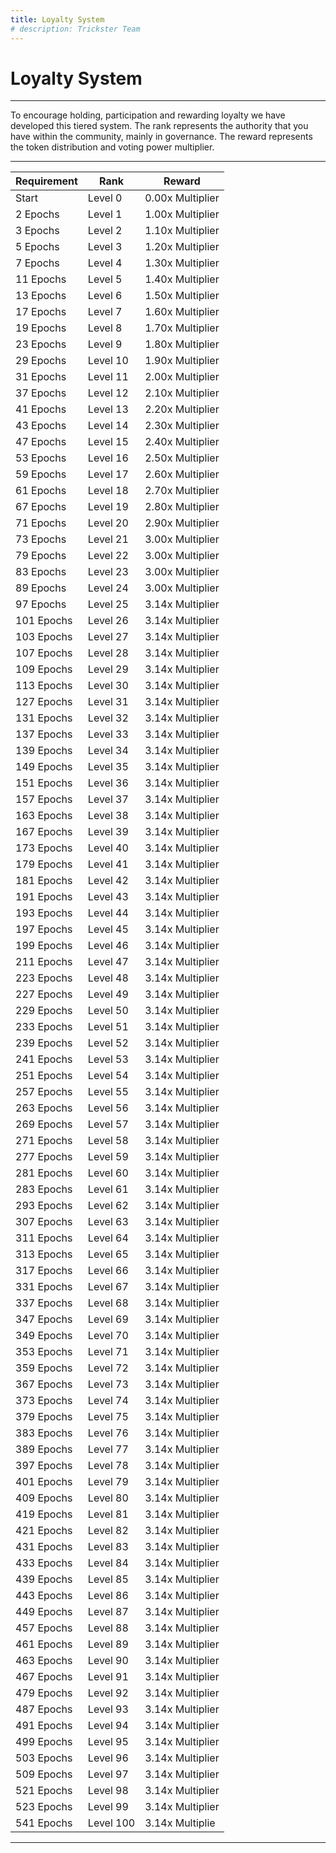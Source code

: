 ```yaml
---
title: Loyalty System
# description: Trickster Team
---
```


# Loyalty System

---

To encourage holding, participation and rewarding loyalty we have developed this tiered system. The rank represents the authority that you have within the community, mainly in governance. The reward represents the token distribution and voting power multiplier.

---

| Requirement | Rank | Reward |
| ----------- | ----------- | ----------- |
| Start | Level 0 | 0.00x Multiplier |
| 2 Epochs | Level 1 | 1.00x Multiplier |
| 3 Epochs | Level 2 | 1.10x Multiplier |
| 5 Epochs | Level 3 | 1.20x Multiplier |
| 7 Epochs | Level 4 | 1.30x Multiplier |
| 11 Epochs | Level 5 | 1.40x Multiplier |
| 13 Epochs | Level 6 | 1.50x Multiplier |
| 17 Epochs | Level 7 | 1.60x Multiplier |
| 19 Epochs | Level 8 | 1.70x Multiplier |
| 23 Epochs | Level 9 | 1.80x Multiplier |
| 29 Epochs | Level 10 | 1.90x Multiplier |
| 31 Epochs | Level 11 | 2.00x Multiplier |
| 37 Epochs | Level 12 | 2.10x Multiplier |
| 41 Epochs | Level 13 | 2.20x Multiplier |
| 43 Epochs | Level 14 | 2.30x Multiplier |
| 47 Epochs | Level 15 | 2.40x Multiplier |
| 53 Epochs | Level 16 | 2.50x Multiplier |
| 59 Epochs | Level 17 | 2.60x Multiplier |
| 61 Epochs | Level 18 | 2.70x Multiplier |
| 67 Epochs | Level 19 | 2.80x Multiplier |
| 71 Epochs | Level 20 | 2.90x Multiplier |
| 73 Epochs | Level 21 | 3.00x Multiplier |
| 79 Epochs | Level 22 | 3.00x Multiplier |
| 83 Epochs | Level 23 | 3.00x Multiplier |
| 89 Epochs | Level 24 | 3.00x Multiplier |
| 97 Epochs | Level 25 | 3.14x Multiplier |
| 101 Epochs | Level 26 | 3.14x Multiplier |
| 103 Epochs | Level 27 | 3.14x Multiplier |
| 107 Epochs | Level 28 | 3.14x Multiplier |
| 109 Epochs | Level 29 | 3.14x Multiplier |
| 113 Epochs | Level 30 | 3.14x Multiplier |
| 127 Epochs | Level 31 | 3.14x Multiplier |
| 131 Epochs | Level 32 | 3.14x Multiplier |
| 137 Epochs | Level 33 | 3.14x Multiplier |
| 139 Epochs | Level 34 | 3.14x Multiplier |
| 149 Epochs | Level 35 | 3.14x Multiplier |
| 151 Epochs | Level 36 | 3.14x Multiplier |
| 157 Epochs | Level 37 | 3.14x Multiplier |
| 163 Epochs | Level 38 | 3.14x Multiplier |
| 167 Epochs | Level 39 | 3.14x Multiplier |
| 173 Epochs | Level 40 | 3.14x Multiplier |
| 179 Epochs | Level 41 | 3.14x Multiplier |
| 181 Epochs | Level 42 | 3.14x Multiplier |
| 191 Epochs | Level 43 | 3.14x Multiplier |
| 193 Epochs | Level 44 | 3.14x Multiplier |
| 197 Epochs | Level 45 | 3.14x Multiplier |
| 199 Epochs | Level 46 | 3.14x Multiplier |
| 211 Epochs | Level 47 | 3.14x Multiplier |
| 223 Epochs | Level 48 | 3.14x Multiplier |
| 227 Epochs | Level 49 | 3.14x Multiplier |
| 229 Epochs | Level 50 | 3.14x Multiplier |
| 233 Epochs | Level 51 | 3.14x Multiplier |
| 239 Epochs | Level 52 | 3.14x Multiplier |
| 241 Epochs | Level 53 | 3.14x Multiplier |
| 251 Epochs | Level 54 | 3.14x Multiplier |
| 257 Epochs | Level 55 | 3.14x Multiplier |
| 263 Epochs | Level 56 | 3.14x Multiplier |
| 269 Epochs | Level 57 | 3.14x Multiplier |
| 271 Epochs | Level 58 | 3.14x Multiplier |
| 277 Epochs | Level 59 | 3.14x Multiplier |
| 281 Epochs | Level 60 | 3.14x Multiplier |
| 283 Epochs | Level 61 | 3.14x Multiplier |
| 293 Epochs | Level 62 | 3.14x Multiplier |
| 307 Epochs | Level 63 | 3.14x Multiplier |
| 311 Epochs | Level 64 | 3.14x Multiplier |
| 313 Epochs | Level 65 | 3.14x Multiplier |
| 317 Epochs | Level 66 | 3.14x Multiplier |
| 331 Epochs | Level 67 | 3.14x Multiplier |
| 337 Epochs | Level 68 | 3.14x Multiplier |
| 347 Epochs | Level 69 | 3.14x Multiplier |
| 349 Epochs | Level 70 | 3.14x Multiplier |
| 353 Epochs | Level 71 | 3.14x Multiplier |
| 359 Epochs | Level 72 | 3.14x Multiplier |
| 367 Epochs | Level 73 | 3.14x Multiplier |
| 373 Epochs | Level 74 | 3.14x Multiplier |
| 379 Epochs | Level 75 | 3.14x Multiplier |
| 383 Epochs | Level 76 | 3.14x Multiplier |
| 389 Epochs | Level 77 | 3.14x Multiplier |
| 397 Epochs | Level 78 | 3.14x Multiplier |
| 401 Epochs | Level 79 | 3.14x Multiplier |
| 409 Epochs | Level 80 | 3.14x Multiplier |
| 419 Epochs | Level 81 | 3.14x Multiplier |
| 421 Epochs | Level 82 | 3.14x Multiplier |
| 431 Epochs | Level 83 | 3.14x Multiplier |
| 433 Epochs | Level 84 | 3.14x Multiplier |
| 439 Epochs | Level 85 | 3.14x Multiplier |
| 443 Epochs | Level 86 | 3.14x Multiplier |
| 449 Epochs | Level 87 | 3.14x Multiplier |
| 457 Epochs | Level 88 | 3.14x Multiplier |
| 461 Epochs | Level 89 | 3.14x Multiplier |
| 463 Epochs | Level 90 | 3.14x Multiplier |
| 467 Epochs | Level 91 | 3.14x Multiplier |
| 479 Epochs | Level 92 | 3.14x Multiplier |
| 487 Epochs | Level 93 | 3.14x Multiplier |
| 491 Epochs | Level 94 | 3.14x Multiplier |
| 499 Epochs | Level 95 | 3.14x Multiplier |
| 503 Epochs | Level 96 | 3.14x Multiplier |
| 509 Epochs | Level 97 | 3.14x Multiplier |
| 521 Epochs | Level 98 | 3.14x Multiplier |
| 523 Epochs | Level 99 | 3.14x Multiplier |
| 541 Epochs | Level 100 | 3.14x Multiplie |

---
